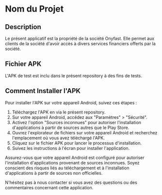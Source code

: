 # Nom du Projet

## Description
Le présent applicatif est la propriété de la société Onyfast. Elle permet aux clients de la société d'avoir accès à divers services financiers offerts par la société.

## Fichier APK
L'APK de test est inclu dans le présent repository à des fins de tests.

## Comment Installer l'APK
Pour installer l'APK sur votre appareil Android, suivez ces étapes :
1. Téléchargez l'APK en via le présent repository.
2. Sur votre appareil Android, accédez aux "Paramètres" > "Sécurité".
3. Activez l'option "Sources inconnues" pour autoriser l'installation d'applications à partir de sources autres que le Play Store.
4. Ouvrez l'explorateur de fichiers sur votre appareil Android et recherchez l'emplacement où vous avez téléchargé l'APK.
5. Cliquez sur le fichier APK pour lancer le processus d'installation.
6. Suivez les instructions à l'écran pour installer l'application.

Assurez-vous que votre appareil Android est configuré pour autoriser l'installation d'applications provenant de sources inconnues. Soyez conscient des risques liés au téléchargement et à l'installation d'applications à partir de sources non officielles.


N'hésitez pas à nous contacter si vous avez des questions ou des commentaires concernant cette application.
